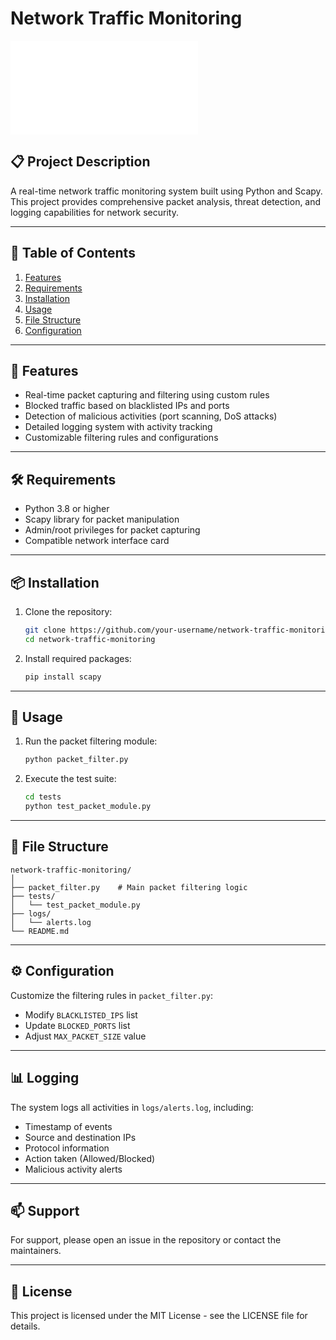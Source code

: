 # Network Traffic Monitoring
![firewall_banner](firewall-banner.md)
## 📋 Project Description
A real-time network traffic monitoring system built using Python and Scapy. This project provides comprehensive packet analysis, threat detection, and logging capabilities for network security.

---
## 📑 Table of Contents
1. [Features](#-features)
2. [Requirements](#%EF%B8%8F-requirements)
3. [Installation](#-installation)
4. [Usage](#-usage)
5. [File Structure](#-file-structure)
6. [Configuration](#-configuration)

---
## 🌟 Features
- Real-time packet capturing and filtering using custom rules
- Blocked traffic based on blacklisted IPs and ports
- Detection of malicious activities (port scanning, DoS attacks)
- Detailed logging system with activity tracking
- Customizable filtering rules and configurations

---
## 🛠️ Requirements
- Python 3.8 or higher
- Scapy library for packet manipulation
- Admin/root privileges for packet capturing
- Compatible network interface card

---
## 📦 Installation
1. Clone the repository:
   ```bash
   git clone https://github.com/your-username/network-traffic-monitoring.git
   cd network-traffic-monitoring
   ```

2. Install required packages:
   ```bash
   pip install scapy
   ```

---
## 🚀 Usage
1. Run the packet filtering module:
   ```bash
   python packet_filter.py
   ```

2. Execute the test suite:
   ```bash
   cd tests
   python test_packet_module.py
   ```

---
## 📁 File Structure
```
network-traffic-monitoring/
│
├── packet_filter.py    # Main packet filtering logic
├── tests/
│   └── test_packet_module.py
├── logs/
│   └── alerts.log
└── README.md
```

---
## ⚙️ Configuration
Customize the filtering rules in `packet_filter.py`:
- Modify `BLACKLISTED_IPS` list
- Update `BLOCKED_PORTS` list
- Adjust `MAX_PACKET_SIZE` value

---
## 📊 Logging
The system logs all activities in `logs/alerts.log`, including:
- Timestamp of events
- Source and destination IPs
- Protocol information
- Action taken (Allowed/Blocked)
- Malicious activity alerts

---
## 📫 Support
For support, please open an issue in the repository or contact the maintainers.

---
## 📄 License
This project is licensed under the MIT License - see the LICENSE file for details.
